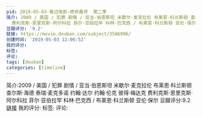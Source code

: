 ```yaml
---
pid: 2019-05-03-看过电影-绝命毒师  第二季
简介: 2009 / 美国 / 犯罪 剧情 / 亚当·伯恩斯坦 米歇尔·麦克拉伦 布莱恩·科兰斯顿 查尔斯·海德 泰瑞·麦克多诺 约翰·达尔 约翰·伦克 彼得·梅达克
  费利克斯·恩里克斯·阿尔科拉 菲尔·亚伯拉罕 科林·巴克西 / 布莱恩·科兰斯顿 亚伦·保尔
豆瓣评分: '9.2'
链接: https://movie.douban.com/subject/3586996/
创建时间: '2019-05-03 12:06:52'
我的评分:
标签:
评论:
tags: [douban]
categories: [timeline]
---
```

简介:2009 / 美国 / 犯罪 剧情 / 亚当·伯恩斯坦 米歇尔·麦克拉伦 布莱恩·科兰斯顿 查尔斯·海德 泰瑞·麦克多诺 约翰·达尔 约翰·伦克 彼得·梅达克 费利克斯·恩里克斯·阿尔科拉 菲尔·亚伯拉罕 科林·巴克西 / 布莱恩·科兰斯顿 亚伦·保尔
豆瓣评分:9.2
[链接](https://movie.douban.com/subject/3586996/)
我的评分:
标签:
评论:
